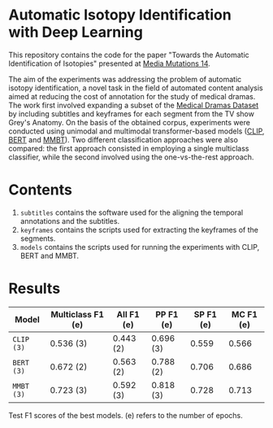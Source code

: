 # Automatic Isotopy Identification with Deep Learning

This repository contains the code for the paper "Towards the Automatic Identification of Isotopies" presented at [Media Mutations 14](https://www.mediamutations.org/).

The aim of the experiments was addressing the problem of automatic isotopy identification, a novel task in the field of automated content analysis aimed at reducing the cost of annotation for the study of medical dramas. The work first involved expanding a subset of the [Medical Dramas Dataset](https://osf.io/24tus/) by including subtitles and keyframes for each segment from the TV show Grey's Anatomy. On the basis of the obtained corpus, experiments were conducted using unimodal and multimodal transformer-based models ([CLIP](https://huggingface.co/docs/transformers/model_doc/clip), [BERT](https://huggingface.co/docs/transformers/model_doc/bert) and [MMBT](https://github.com/facebookresearch/mmbt)). Two different classification approaches were also compared: the first approach consisted in employing a single multiclass classifier, while the second involved using the one-vs-the-rest approach. 

# Contents

1. `subtitles` contains the software used for the aligning the temporal annotations and the subtitles. 
2. `keyframes` contains the scripts used for extracting the keyframes of the segments.
3. `models` contains the scripts used for running the experiments with CLIP, BERT and MMBT.

# Results

| Model            | Multiclass F1 (e) | All F1 (e) | PP F1 (e) | SP F1 (e) | MC F1 (e) |
| ---------------- | ----------------- | ---------- | --------- | --------- | --------- |
| `CLIP (3)`       | 0.536 (3)         | 0.443 (2)  | 0.696 (3) | 0.559     | 0.566     |
| `BERT (3)`       | 0.672 (2)         | 0.563 (2)  | 0.788 (2) | 0.706     | 0.686     |
| `MMBT (3)`       | 0.723 (3)         | 0.592 (3)  | 0.818 (3) | 0.728     | 0.713     |

Test F1 scores of the best models. (e) refers to the number of epochs.

